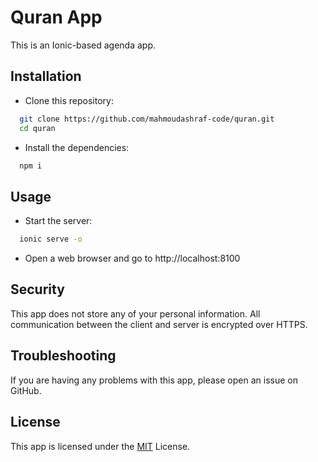 # Quran App
This is an Ionic-based agenda app.

## Installation
-  Clone this repository:

```bash
  git clone https://github.com/mahmoudashraf-code/quran.git
  cd quran
```
- Install the dependencies:

```bash
  npm i
```

## Usage
-  Start the server:

```bash
  ionic serve -o
```
- Open a web browser and go to http://localhost:8100


## Security
This app does not store any of your personal information. All communication between the client and server is encrypted over HTTPS.


## Troubleshooting
If you are having any problems with this app, please open an issue on GitHub.


## License
This app is licensed under the [MIT](https://choosealicense.com/licenses/mit/) License.


